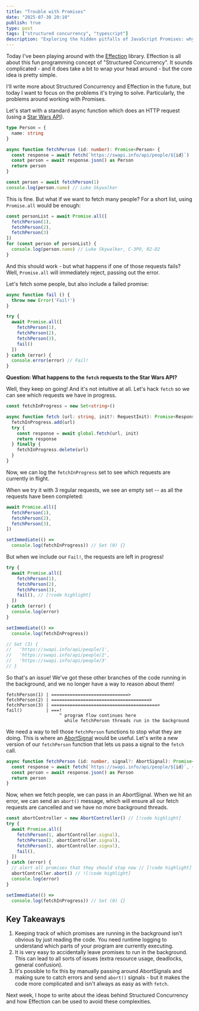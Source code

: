 ```yaml
---
title: "Trouble with Promises"
date: "2025-07-30 20:10"
publish: true
type: post
tags: ["structured concurrency", "typescript"]
description: "Exploring the hidden pitfalls of JavaScript Promises: why uncancelled promises can quietly keep running, how it can lead to subtle bugs, and what we can do about it."
---
```


Today I've been playing around with the [Effection](https://frontside.com/effection/) library. Effection is all about this fun programming concept of "Structured Concurrency". It sounds complicated - and it does take a bit to wrap your head around - but the core idea is pretty simple. 

I'll write more about Structured Concurrency and Effection in the future, but today I want to focus on the problems it's trying to solve. Particularly, the problems around working with Promises.

Let's start with a standard async function which does an HTTP request (using a [Star Wars API](https://swapi.info)).

```typescript
type Person = {
  name: string
}

async function fetchPerson (id: number): Promise<Person> {
  const response = await fetch(`https://swapi.info/api/people/${id}`)
  const person = await response.json() as Person
  return person
}

const person = await fetchPerson(1)
console.log(person.name) // Luke Skywalker
```

This is fine. But what if we want to fetch many people?
For a short list, using `Promise.all` would be enough:

```typescript
const personList = await Promise.all([
  fetchPerson(1),
  fetchPerson(2),
  fetchPerson(3)
])
for (const person of personList) {
  console.log(person.name) // Luke Skywalker, C-3PO, R2-D2
}
```

And this should work - but what happens if one of those requests fails?
Well, `Promise.all` will immediately reject, passing out the error.

Let's fetch some people, but also include a failed promise:

```typescript
async function fail () {
  throw new Error('Fail!')
}

try {
  await Promise.all([
    fetchPerson(1),
    fetchPerson(2),
    fetchPerson(3),
    fail()
  ])
} catch (error) {
  console.error(error) // Fail!
}
```

**Question: What happens to the `fetch` requests to the Star Wars API?**

Well, they keep on going! And it's not intuitive at all. 
Let's hack `fetch` so we can see which requests we have in progress.

```typescript
const fetchInProgress = new Set<string>()

async function fetch (url: string, init?: RequestInit): Promise<Response> {
  fetchInProgress.add(url)
  try {
    const response = await global.fetch(url, init)
    return response
  } finally {
    fetchInProgress.delete(url)
  }
}
```

Now, we can log the `fetchInProgress` set to see which requests are currently in flight.

When we try it with 3 regular requests, we see an empty set -- as all the requests have been completed:

```typescript
await Promise.all([
  fetchPerson(1),
  fetchPerson(2),
  fetchPerson(3),
])

setImmediate(() =>
  console.log(fetchInProgress)) // Set (0) {}
```

But when we include our `Fail!`, the requests are left in progress!

```typescript
try {
  await Promise.all([
    fetchPerson(1),
    fetchPerson(2),
    fetchPerson(3),
    fail(), // [!code highlight]
  ])
} catch (error) {
  console.log(error)
}

setImmediate(() =>
  console.log(fetchInProgress))

// Set (3) {
//   'https://swapi.info/api/people/1',
//   'https://swapi.info/api/people/2',
//   'https://swapi.info/api/people/3'
// }
```

So that's an issue! We've got these other branches of the code running in the background, and we no longer have a way to reason about them!

```
fetchPerson(1) | =============================>
fetchPerson(2) | =====================================>
fetchPerson(3) | ========================================>
fail()         | ===!
                    ^ program flow continues here
                      while fetchPerson threads run in the background
```

We need a way to tell those `fetchPerson` functions to stop what they are doing.
This is where an [AbortSignal](https://developer.mozilla.org/en-US/docs/Web/API/AbortSignal) would be useful. Let's write a new version of our `fetchPerson` function that lets us pass a signal to the `fetch` call.

```typescript
async function fetchPerson (id: number, signal?: AbortSignal): Promise<Person> {
  const response = await fetch(`https://swapi.info/api/people/${id}`, { signal })
  const person = await response.json() as Person
  return person
}
```

Now, when we fetch people, we can pass in an AbortSignal.
When we hit an error, we can send an `abort()` message, which will ensure all our fetch requests are cancelled and we have no more background threads. 

```typescript
const abortController = new AbortController() // [!code highlight]
try {
  await Promise.all([
    fetchPerson(1, abortController.signal),
    fetchPerson(2, abortController.signal),
    fetchPerson(3, abortController.signal),
    fail(),
  ])
} catch (error) {
  // alert all promises that they should stop now // [!code highlight]
  abortController.abort() // ![!code highlight]
  console.log(error)
}

setImmediate(() =>
  console.log(fetchInProgress)) // Set (0) {}
```

## Key Takeaways

1. Keeping track of which promises are running in the background isn't obvious by just reading the code. You need runtime logging to understand which parts of your program are currently executing.
2. It is very easy to accidentally leave promises to run in the background. This can lead to all sorts of issues (extra resource usage, deadlocks, general confusion).
3. It's possible to fix this by manually passing around AbortSignals and making sure to catch errors and send `abort()` signals - but it makes the code more complicated and isn't always as easy as with `fetch`.

Next week, I hope to write about the ideas behind Structured Concurrency and how Effection can be used to avoid these complexities.

